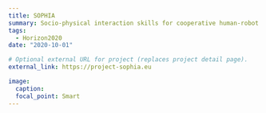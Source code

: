 ```yaml
---
title: SOPHIA
summary: Socio-physical interaction skills for cooperative human-robot systems in agile production
tags:
  - Horizon2020
date: "2020-10-01"

# Optional external URL for project (replaces project detail page).
external_link: https://project-sophia.eu

image:
  caption:
  focal_point: Smart
---
```

